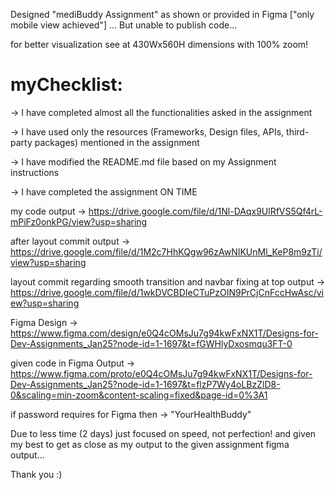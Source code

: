 Designed "mediBuddy Assignment" as shown or provided in Figma ["only mobile view achieved"] ...
But unable to publish code...

for better visualization see at 430Wx560H dimensions with 100% zoom!

# myChecklist:
 -> I have completed almost all the functionalities asked in the assignment 
 
 -> I have used only the resources (Frameworks, Design files, APIs, third-party packages) mentioned in the assignment 
 
 -> I have modified the README.md file based on my Assignment instructions
 
 -> I have completed the assignment ON TIME

my code output -> https://drive.google.com/file/d/1Nl-DAqx9UlRfVS5Qf4rL-mPiFz0onkPG/view?usp=sharing

after layout commit output -> https://drive.google.com/file/d/1M2c7HhKQgw96zAwNIKUnMl_KeP8m9zTi/view?usp=sharing

layout commit regarding smooth transition and navbar fixing at top output -> https://drive.google.com/file/d/1wkDVCBDIeCTuPzOIN9PrCjCnFccHwAsc/view?usp=sharing

Figma Design -> https://www.figma.com/design/e0Q4cOMsJu7g94kwFxNX1T/Designs-for-Dev-Assignments_Jan25?node-id=1-1697&t=fGWHlyDxosmqu3FT-0

given code in Figma Output -> https://www.figma.com/proto/e0Q4cOMsJu7g94kwFxNX1T/Designs-for-Dev-Assignments_Jan25?node-id=1-1697&t=flzP7Wy4oLBzZlD8-0&scaling=min-zoom&content-scaling=fixed&page-id=0%3A1

if password requires for Figma then -> "YourHealthBuddy"


Due to less time (2 days) just focused on speed, not perfection! and given my best to get as close as my output to the given assignment figma output...

Thank you :)
